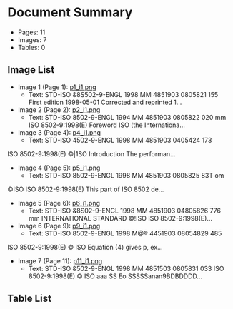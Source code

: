 # Document Summary

- Pages: 11
- Images: 7
- Tables: 0

## Image List

- Image 1 (Page 1): [p1_i1.png](pdf_images/p1_i1.png)
  - Text: STD-ISO &8S502-9-ENGL 1998 MM 4851903 0805821 155
First edition
1998-05-01
Corrected and reprinted
1...
- Image 2 (Page 2): [p2_i1.png](pdf_images/p2_i1.png)
  - Text: STD-ISO 8502-9-ENGL 1994 MM 4851903 0805822 020 mm
ISO 8502-9:1998(E)
Foreword
ISO (the Internationa...
- Image 3 (Page 4): [p4_i1.png](pdf_images/p4_i1.png)
  - Text: STD-ISO 4502-9-ENGL 1998 MM 4851903 0405424 173

ISO 8502-9:1998(E) ©|1SO
Introduction
The performan...
- Image 4 (Page 5): [p5_i1.png](pdf_images/p5_i1.png)
  - Text: STD-ISO 8502-9-ENGL 1998 MM 4851903 0805825 83T om

©ISO ISO 8502-9:1998(E)
This part of ISO 8502 de...
- Image 5 (Page 6): [p6_i1.png](pdf_images/p6_i1.png)
  - Text: STD-ISO &8S02-9-ENGL 1998 MM 4851903 04805826 776 mm
INTERNATIONAL STANDARD ©!ISO ISO 8502-9:1998(E)...
- Image 6 (Page 9): [p9_i1.png](pdf_images/p9_i1.png)
  - Text: STD-ISO 8502-9-ENGL 1998 M@® 4451903 08054829 485

ISO 8502-9:1998(E) © ISO
Equation (4) gives p, ex...
- Image 7 (Page 11): [p11_i1.png](pdf_images/p11_i1.png)
  - Text: STD-ISO &502-9-ENGL 1998 MM 4851503 0805831 033
ISO 8502-9:1998(E) © ISO
aaa SS Eo SSSSSanan9BDBDDDD...

## Table List

